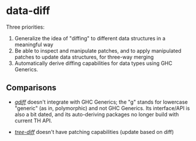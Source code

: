 # data-diff

Three priorities:

1.  Generalize the idea of "diffing" to different data structures in a
    meaningful way
2.  Be able to inspect and manipulate patches, and to apply manipulated patches
    to update data structures, for three-way merging
3.  Automatically derive diffing capabilities for data types using GHC
    Generics.

## Comparisons

*   *[gdiff][]* doesn't integrate with GHC Generics; the "g" stands for
    lowercase "generic" (as in, polymorphic) and not GHC Generics.  Its
    interface/API is also a bit dated, and its auto-deriving packages no longer
    build with current TH API.

*   *[tree-diff][]* doesn't have patching capabilities (update based on diff)

[gdiff]: http://hackage.haskell.org/package/gdiff
[tree-diff]: http://hackage.haskell.org/package/tree-diff
